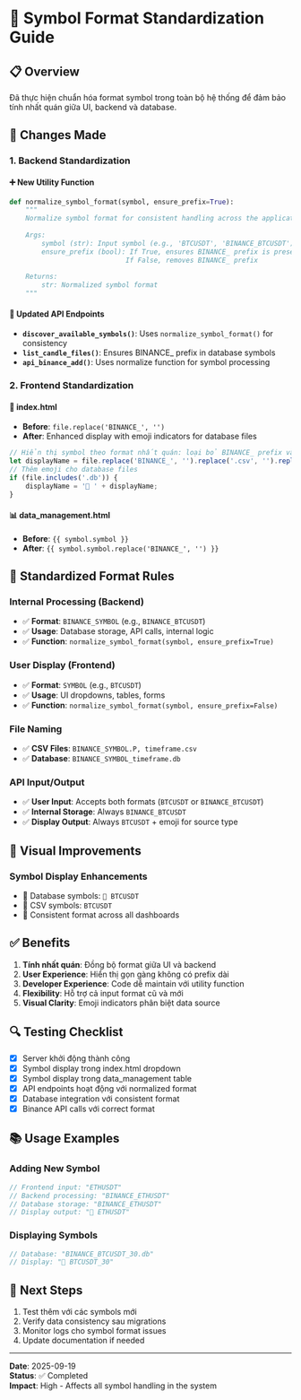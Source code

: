 # 🎯 Symbol Format Standardization Guide

## 📋 Overview
Đã thực hiện chuẩn hóa format symbol trong toàn bộ hệ thống để đảm bảo tính nhất quán giữa UI, backend và database.

## 🔄 Changes Made

### 1. **Backend Standardization**

#### ➕ **New Utility Function**
```python
def normalize_symbol_format(symbol, ensure_prefix=True):
    """
    Normalize symbol format for consistent handling across the application
    
    Args:
        symbol (str): Input symbol (e.g., 'BTCUSDT', 'BINANCE_BTCUSDT')
        ensure_prefix (bool): If True, ensures BINANCE_ prefix is present
                             If False, removes BINANCE_ prefix
    
    Returns:
        str: Normalized symbol format
    """
```

#### 🔧 **Updated API Endpoints**
- **`discover_available_symbols()`**: Uses `normalize_symbol_format()` for consistency
- **`list_candle_files()`**: Ensures BINANCE_ prefix in database symbols
- **`api_binance_add()`**: Uses normalize function for symbol processing

### 2. **Frontend Standardization**

#### 📱 **index.html**
- **Before**: `file.replace('BINANCE_', '')`
- **After**: Enhanced display with emoji indicators for database files
```javascript
// Hiển thị symbol theo format nhất quán: loại bỏ BINANCE_ prefix và file extensions
let displayName = file.replace('BINANCE_', '').replace('.csv', '').replace('.db', '');
// Thêm emoji cho database files
if (file.includes('.db')) {
    displayName = '💾 ' + displayName;
}
```

#### 📊 **data_management.html**
- **Before**: `{{ symbol.symbol }}`
- **After**: `{{ symbol.symbol.replace('BINANCE_', '') }}`

## 📝 Standardized Format Rules

### **Internal Processing (Backend)**
- ✅ **Format**: `BINANCE_SYMBOL` (e.g., `BINANCE_BTCUSDT`)
- ✅ **Usage**: Database storage, API calls, internal logic
- ✅ **Function**: `normalize_symbol_format(symbol, ensure_prefix=True)`

### **User Display (Frontend)**
- ✅ **Format**: `SYMBOL` (e.g., `BTCUSDT`)
- ✅ **Usage**: UI dropdowns, tables, forms
- ✅ **Function**: `normalize_symbol_format(symbol, ensure_prefix=False)`

### **File Naming**
- ✅ **CSV Files**: `BINANCE_SYMBOL.P, timeframe.csv`
- ✅ **Database**: `BINANCE_SYMBOL_timeframe.db`

### **API Input/Output**
- ✅ **User Input**: Accepts both formats (`BTCUSDT` or `BINANCE_BTCUSDT`)
- ✅ **Internal Storage**: Always `BINANCE_BTCUSDT`
- ✅ **Display Output**: Always `BTCUSDT` + emoji for source type

## 🎨 Visual Improvements

### **Symbol Display Enhancements**
- 💾 Database symbols: `💾 BTCUSDT`
- 📄 CSV symbols: `BTCUSDT`
- 🎯 Consistent format across all dashboards

## ✅ Benefits

1. **Tính nhất quán**: Đồng bộ format giữa UI và backend
2. **User Experience**: Hiển thị gọn gàng không có prefix dài
3. **Developer Experience**: Code dễ maintain với utility function
4. **Flexibility**: Hỗ trợ cả input format cũ và mới
5. **Visual Clarity**: Emoji indicators phân biệt data source

## 🔍 Testing Checklist

- [x] Server khởi động thành công
- [x] Symbol display trong index.html dropdown
- [x] Symbol display trong data_management table  
- [x] API endpoints hoạt động với normalized format
- [x] Database integration với consistent format
- [x] Binance API calls với correct format

## 📚 Usage Examples

### **Adding New Symbol**
```javascript
// Frontend input: "ETHUSDT"
// Backend processing: "BINANCE_ETHUSDT"
// Database storage: "BINANCE_ETHUSDT"
// Display output: "💾 ETHUSDT"
```

### **Displaying Symbols**
```javascript
// Database: "BINANCE_BTCUSDT_30.db"
// Display: "💾 BTCUSDT_30"
```

## 🚀 Next Steps

1. Test thêm với các symbols mới
2. Verify data consistency sau migrations
3. Monitor logs cho symbol format issues
4. Update documentation if needed

---
**Date**: 2025-09-19  
**Status**: ✅ Completed  
**Impact**: High - Affects all symbol handling in the system
